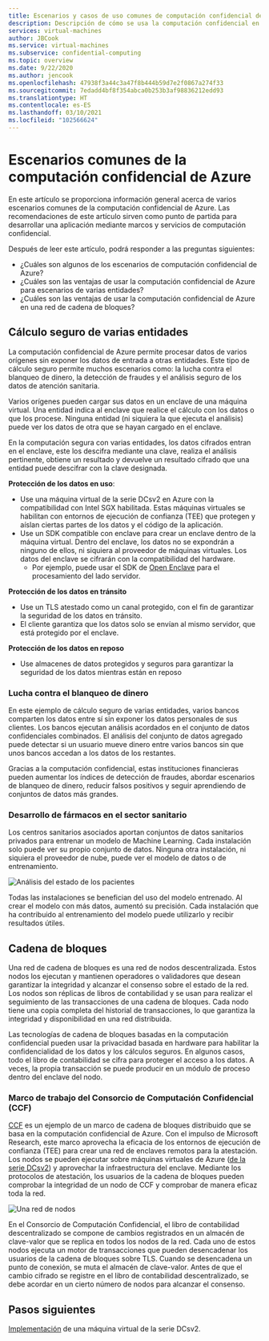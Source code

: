 ```yaml
---
title: Escenarios y casos de uso comunes de computación confidencial de Azure
description: Descripción de cómo se usa la computación confidencial en un escenario.
services: virtual-machines
author: JBCook
ms.service: virtual-machines
ms.subservice: confidential-computing
ms.topic: overview
ms.date: 9/22/2020
ms.author: jencook
ms.openlocfilehash: 47938f3a44c3a47f8b444b59d7e2f0867a274f33
ms.sourcegitcommit: 7edadd4bf8f354abca0b253b3af98836212edd93
ms.translationtype: HT
ms.contentlocale: es-ES
ms.lasthandoff: 03/10/2021
ms.locfileid: "102566624"
---
```

# <a name="common-scenarios-for-azure-confidential-computing"></a>Escenarios comunes de la computación confidencial de Azure

En este artículo se proporciona información general acerca de varios escenarios comunes de la computación confidencial de Azure. Las recomendaciones de este artículo sirven como punto de partida para desarrollar una aplicación mediante marcos y servicios de computación confidencial. 

Después de leer este artículo, podrá responder a las preguntas siguientes:

- ¿Cuáles son algunos de los escenarios de computación confidencial de Azure?
- ¿Cuáles son las ventajas de usar la computación confidencial de Azure para escenarios de varias entidades?
- ¿Cuáles son las ventajas de usar la computación confidencial de Azure en una red de cadena de bloques?


## <a name="secure-multi-party-computation"></a>Cálculo seguro de varias entidades
La computación confidencial de Azure permite procesar datos de varios orígenes sin exponer los datos de entrada a otras entidades. Este tipo de cálculo seguro permite muchos escenarios como: la lucha contra el blanqueo de dinero, la detección de fraudes y el análisis seguro de los datos de atención sanitaria.

Varios orígenes pueden cargar sus datos en un enclave de una máquina virtual. Una entidad indica al enclave que realice el cálculo con los datos o que los procese. Ninguna entidad (ni siquiera la que ejecuta el análisis) puede ver los datos de otra que se hayan cargado en el enclave. 

En la computación segura con varias entidades, los datos cifrados entran en el enclave, este los descifra mediante una clave, realiza el análisis pertinente, obtiene un resultado y devuelve un resultado cifrado que una entidad puede descifrar con la clave designada. 

**Protección de los datos en uso**: 
- Use una máquina virtual de la serie DCsv2 en Azure con la compatibilidad con Intel SGX habilitada. Estas máquinas virtuales se habilitan con entornos de ejecución de confianza (TEE) que protegen y aíslan ciertas partes de los datos y el código de la aplicación.
- Use un SDK compatible con enclave para crear un enclave dentro de la máquina virtual. Dentro del enclave, los datos no se expondrán a ninguno de ellos, ni siquiera al proveedor de máquinas virtuales. Los datos del enclave se cifrarán con la compatibilidad del hardware.
    - Por ejemplo, puede usar el SDK de [Open Enclave](https://github.com/openenclave/openenclave) para el procesamiento del lado servidor. 

**Protección de los datos en tránsito** 
- Use un TLS atestado como un canal protegido, con el fin de garantizar la seguridad de los datos en tránsito.
- El cliente garantiza que los datos solo se envían al mismo servidor, que está protegido por el enclave. 

**Protección de los datos en reposo**
- Use almacenes de datos protegidos y seguros para garantizar la seguridad de los datos mientras están en reposo 

### <a name="anti-money-laundering"></a>Lucha contra el blanqueo de dinero
En este ejemplo de cálculo seguro de varias entidades, varios bancos comparten los datos entre sí sin exponer los datos personales de sus clientes. Los bancos ejecutan análisis acordados en el conjunto de datos confidenciales combinados. El análisis del conjunto de datos agregado puede detectar si un usuario mueve dinero entre varios bancos sin que unos bancos accedan a los datos de los restantes.

Gracias a la computación confidencial, estas instituciones financieras pueden aumentar los índices de detección de fraudes, abordar escenarios de blanqueo de dinero, reducir falsos positivos y seguir aprendiendo de conjuntos de datos más grandes. 

### <a name="drug-development-in-healthcare"></a>Desarrollo de fármacos en el sector sanitario
Los centros sanitarios asociados aportan conjuntos de datos sanitarios privados para entrenar un modelo de Machine Learning. Cada instalación solo puede ver su propio conjunto de datos. Ninguna otra instalación, ni siquiera el proveedor de nube, puede ver el modelo de datos o de entrenamiento. 

![Análisis del estado de los pacientes](./media/use-cases-scenarios/patient-data.png)

Todas las instalaciones se benefician del uso del modelo entrenado. Al crear el modelo con más datos, aumentó su precisión. Cada instalación que ha contribuido al entrenamiento del modelo puede utilizarlo y recibir resultados útiles. 

## <a name="blockchain"></a>Cadena de bloques

Una red de cadena de bloques es una red de nodos descentralizada. Estos nodos los ejecutan y mantienen operadores o validadores que desean garantizar la integridad y alcanzar el consenso sobre el estado de la red. Los nodos son réplicas de libros de contabilidad y se usan para realizar el seguimiento de las transacciones de una cadena de bloques. Cada nodo tiene una copia completa del historial de transacciones, lo que garantiza la integridad y disponibilidad en una red distribuida.

Las tecnologías de cadena de bloques basadas en la computación confidencial pueden usar la privacidad basada en hardware para habilitar la confidencialidad de los datos y los cálculos seguros. En algunos casos, todo el libro de contabilidad se cifra para proteger el acceso a los datos. A veces, la propia transacción se puede producir en un módulo de proceso dentro del enclave del nodo.

### <a name="confidential-consortium-framework-ccf"></a>Marco de trabajo del Consorcio de Computación Confidencial (CCF)
[CCF](https://www.microsoft.com/research/project/confidential-consortium-framework/) es un ejemplo de un marco de cadena de bloques distribuido que se basa en la computación confidencial de Azure. Con el impulso de Microsoft Research, este marco aprovecha la eficacia de los entornos de ejecución de confianza (TEE) para crear una red de enclaves remotos para la atestación. Los nodos se pueden ejecutar sobre máquinas virtuales de Azure ([de la serie DCsv2](confidential-computing-enclaves.md)) y aprovechar la infraestructura del enclave. Mediante los protocolos de atestación, los usuarios de la cadena de bloques pueden comprobar la integridad de un nodo de CCF y comprobar de manera eficaz toda la red. 

![Una red de nodos](./media/use-cases-scenarios/ccf.png)

En el Consorcio de Computación Confidencial, el libro de contabilidad descentralizado se compone de cambios registrados en un almacén de clave-valor que se replica en todos los nodos de la red. Cada uno de estos nodos ejecuta un motor de transacciones que pueden desencadenar los usuarios de la cadena de bloques sobre TLS. Cuando se desencadena un punto de conexión, se muta el almacén de clave-valor. Antes de que el cambio cifrado se registre en el libro de contabilidad descentralizado, se debe acordar en un cierto número de nodos para alcanzar el consenso. 

## <a name="next-steps"></a>Pasos siguientes
[Implementación](quick-create-marketplace.md) de una máquina virtual de la serie DCsv2.


